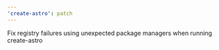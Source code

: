 ```yaml
---
'create-astro': patch
---
```


Fix registry failures using unexpected package managers when running create-astro
